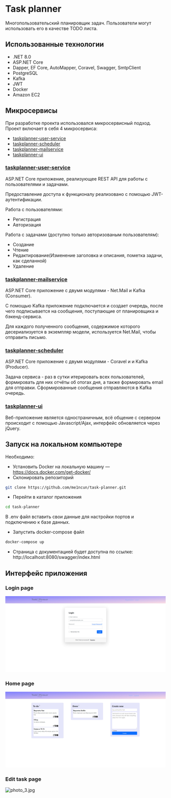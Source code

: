 # Task planner
Многопользовательский планировщик задач. Пользователи могут использовать его в качестве TODO листа.

## Использованные технологии

- .NET 8.0
- ASP.NET Core 
- Dapper, EF Core, AutoMapper, Coravel, Swagger, SmtpClient
- PostgreSQL
- Kafka
- JWT
- Docker
- Amazon EC2 

## Микросервисы

При разработке проекта использовался микросервисный подход. Проект включает в себя 4 микросервиса:

- [taskplanner-user-service](https://github.com/me1ncun/task-tracker/tree/master/taskplanner-user-service)
- [taskplanner-scheduler](https://github.com/me1ncun/task-tracker/tree/master/taskplanner-scheduler)
- [taskplanner-mailservice](https://github.com/me1ncun/task-tracker/tree/master/taskplanner-mailservice)
- [taskplanner-ui](https://github.com/me1ncun/task-tracker/tree/master/taskplanner-ui)

### [taskplanner-user-service](https://github.com/me1ncun/task-tracker/tree/master/taskplanner-user-service)
ASP.NET Core приложение, реализующее REST API для работы с пользователями и задачами.

Предоставление доступа к функционалу реализовано с помощью JWT-аутентификации.

Работа с пользователями:

- Регистрация
- Авторизация

Работа с задачами (доступно только авторизованым пользователям):

- Создание
- Чтение
- Редактирование(Изменение заголовка и описания, пометка задачи, как сделанной)
- Удаление

### [taskplanner-mailservice](https://github.com/me1ncun/task-tracker/tree/master/taskplanner-mailservice)
ASP.NET Core приложение с двумя модулями - Net.Mail и Kafka (Consumer).

С помощью Kafka приложение подключается  и создает очередь, после чего подписывается на сообщения, поступающие от планировщика и бэкенд-сервиса.

Для каждого полученного сообщения, содержимое которого десериализуется в экземпляр модели, используется Net.Mail, чтобы отправить письмо.

### [taskplanner-scheduler](https://github.com/me1ncun/task-tracker/tree/master/taskplanner-scheduler)
ASP.NET Core приложение с двумя модулями - Coravel и и Kafka (Producer).

Задача сервиса - раз в сутки итерировать всех пользователей, формировать для них отчёты об отогах дня, а также формировать email для отправки. Сформированные сообщения отправляются в Kafka очередь.

### [taskplanner-ui](https://github.com/me1ncun/task-tracker/tree/master/taskplanner-ui)
Веб-приложение является одностраничным, всё общение с сервером происходит с помощью Javascript/Ajax, интерфейс обновляется через jQuery.

## Запуск на локальном компьютере
Необходимо:

- Установить Docker на локальную машину — https://docs.docker.com/get-docker/
- Склонировать репозиторий
```bash
git clone https://github.com/me1ncun/task-planner.git
```
- Перейти в каталог приложения
```bash
cd task-planner
```

В .env файл вставить свои данные для настройки портов и подключению к базе данных.
- Запустить docker-compose файл
```bash
docker-compose up
```
- Страница с документацией будет доступна по ссылке: http://localhost:8080/swagger/index.html

## Интерфейс приложения

### Login page
![photo_1.jpg](Screenshots/login.jpg)
### Home page
![photo_2.jpg](Screenshots/main.jpg)
### Edit task page
![photo_3.jpg](Screenshots/edit-task.jpg)


